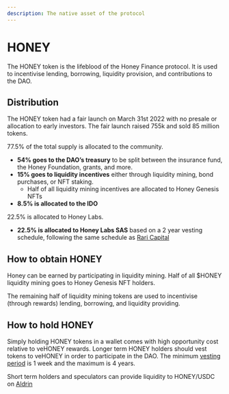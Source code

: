 ```yaml
---
description: The native asset of the protocol
---
```


# HONEY

The HONEY token is the lifeblood of the Honey Finance protocol. It is used to incentivise lending, borrowing, liquidity provision, and contributions to the DAO.

## Distribution

The HONEY token had a fair launch on March 31st 2022 with no presale or allocation to early investors. The fair launch raised 755k and sold 85 million tokens.

77.5% of the total supply is allocated to the community.

* **54% goes to the DAO’s treasury** to be split between the insurance fund, the Honey Foundation, grants, and more.
* **15% goes to liquidity incentives** either through liquidity mining, bond purchases, or NFT staking.
  * Half of all liquidity mining incentives are allocated to Honey Genesis NFTs
* **8.5% is allocated to the IDO**

22.5% is allocated to Honey Labs.

* **22.5% is allocated to Honey Labs SAS** based on a 2 year vesting schedule, following the same schedule as [Rari Capital](https://medium.com/rari-capital/an-updated-take-on-vesting-8b3aa8c3a902)

## How to obtain HONEY

Honey can be earned by participating in liquidity mining. Half of all $HONEY liquidity mining goes to Honey Genesis NFT holders.

The remaining half of liquidity mining tokens are used to incentivise (through rewards) lending, borrowing, and liquidity providing.

## How to hold HONEY

Simply holding HONEY tokens in a wallet comes with high opportunity cost relative to veHONEY rewards. Longer term HONEY holders should vest tokens to veHONEY in order to participate in the DAO. The minimum [vesting period](vehoney.md) is 1 week and the maximum is 4 years.

Short term holders and speculators can provide liquidity to HONEY/USDC on [Aldrin](https://dex.aldrin.com/pools/Hon...4iN\_USDC)

